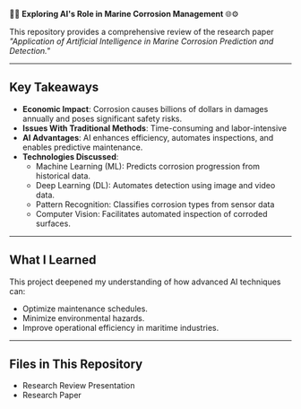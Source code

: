🌊🚢 **Exploring AI's Role in Marine Corrosion Management** 🌐⚙️  

This repository provides a comprehensive review of the research paper *"Application of Artificial Intelligence in Marine Corrosion Prediction and Detection."*  

---

## **Key Takeaways**
- **Economic Impact**: Corrosion causes billions of dollars in damages annually and poses significant safety risks.
- **Issues With Traditional Methods**: Time-consuming and labor-intensive  
- **AI Advantages**: AI enhances efficiency, automates inspections, and enables predictive maintenance.  
- **Technologies Discussed**:
  - Machine Learning (ML): Predicts corrosion progression from historical data.  
  - Deep Learning (DL): Automates detection using image and video data.
  - Pattern Recognition: Classifies corrosion types from sensor data  
  - Computer Vision: Facilitates automated inspection of corroded surfaces.  

---

## **What I Learned**
This project deepened my understanding of how advanced AI techniques can:  
- Optimize maintenance schedules.  
- Minimize environmental hazards.  
- Improve operational efficiency in maritime industries.  

---

## **Files in This Repository**
- Research Review Presentation  
- Research Paper  

